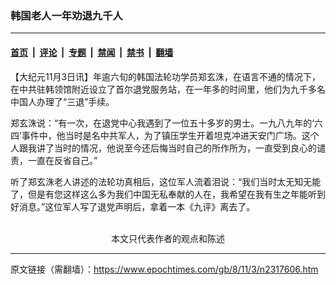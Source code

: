 ### 韩国老人一年劝退九千人

---

#### [首页](../../../..?n2317606) &nbsp;|&nbsp; [评论](../../../../../epoch-comment?n2317606) &nbsp;|&nbsp; [专题](../../../../../epoch-special?n2317606) &nbsp;|&nbsp; [禁闻](../../../../../epoch-news?n2317606) &nbsp;|&nbsp; [禁书](../../../../../books?n2317606) &nbsp;|&nbsp; [翻墙](https://github.com/gfw-breaker/nogfw/blob/master/README.md?n2317606)


<div class="post_content" id="artbody" itemprop="articleBody">
 <!-- article content begin -->
 <p>
  【大纪元11月3日讯】年逾六旬的韩国法轮功学员郑玄洙，在语言不通的情况下，在中共驻韩领馆附近设立了首尔退党服务站，在一年多的时间里，他们为九千多名中国人办理了“三退”手续。
 </p>
 <p>
  郑玄洙说：“有一次，在退党中心我遇到了一位五十多岁的男士。一九八九年的‘六四’事件中，他当时是名中共军人，为了镇压学生开着坦克冲进天安门广场。这个人跟我讲了当时的情况，他说至今还后悔当时自己的所作所为，一直受到良心的谴责，一直在反省自己。”
 </p>
 <p>
  听了郑玄洙老人讲述的法轮功真相后，这位军人流着泪说：“我们当时太无知无能了，但是有您这样这么多为我们中国无私奉献的人在，我希望在我有生之年能听到好消息。”这位军人写了退党声明后，拿着一本《九评》离去了。
  <br/>
  <font color="#ffffff">
   (http://www.dajiyuan.com)
  </font>
  <br/>
  <center>
   <font class="GY16">
    本文只代表作者的观点和陈述
   </font>
  </center>
 </p>
 <!-- article content end -->
 <div id="below_article_ad">
 </div>
</div>


---

原文链接（需翻墙）：https://www.epochtimes.com/gb/8/11/3/n2317606.htm